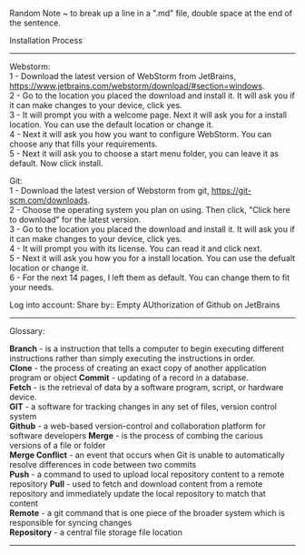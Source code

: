 
Random Note ~ to break up a line in a ".md" file, double space at the end of the sentence.  

Installation Process
****

Webstorm:  
1 - Download the latest version of WebStorm from JetBrains, https://www.jetbrains.com/webstorm/download/#section=windows.  
2 - Go to the location you placed the download and install it. It will ask you if it can make changes to your device, click yes.  
3 - It will prompt you with a welcome page. Next it will ask you for a install location. You can use the default location or change it.  
4 - Next it will ask you how you want to configure WebStorm. You can choose any that fills your requirements.  
5 - Next it will ask you to choose a start menu folder, you can leave it as default. Now click install.

Git:  
1 - Download the latest version of Webstorm from git, https://git-scm.com/downloads.  
2 - Choose the operating system you plan on using. Then click, "Click here to download" for the latest version.  
3 - Go to the location you placed the download and install it. It will ask you if it can make changes to your device, click yes.  
4 - It will prompt you with its license. You can read it and click next.  
5 - Next it will ask you how you for a install location. You can use the defualt location or change it.  
6 - For the next 14 pages, I left them as default. You can change them to fit your needs.


Log into account: Share by:: Empty
AUthorization of Github on JetBrains
****
Glossary:

**Branch** - is a instruction that tells a computer to begin executing different instructions rather than simply executing the instructions in order.  
**Clone** - the process of creating an exact copy of another application program or object
**Commit** - updating of a record in a database.  
**Fetch** - is the retrieval of data by a software program, script, or hardware device.   
**GIT** - a software for tracking changes in any set of files, version control system  
**Github** - a web-based version-control and collaboration platform for software developers
**Merge** - is the process of combing the carious versions of a file or folder  
**Merge Conflict** - an event that occurs when Git is unable to automatically resolve differences in code between two commits  
**Push** - a command to used to upload local repository content to a remote repository 
**Pull** - used to fetch and download content from a remote repository and immediately update the local repository to match that content   
**Remote** - a git command that is one piece of the broader system which is responsible for syncing changes  
**Repository** - a central file storage file location 
****










